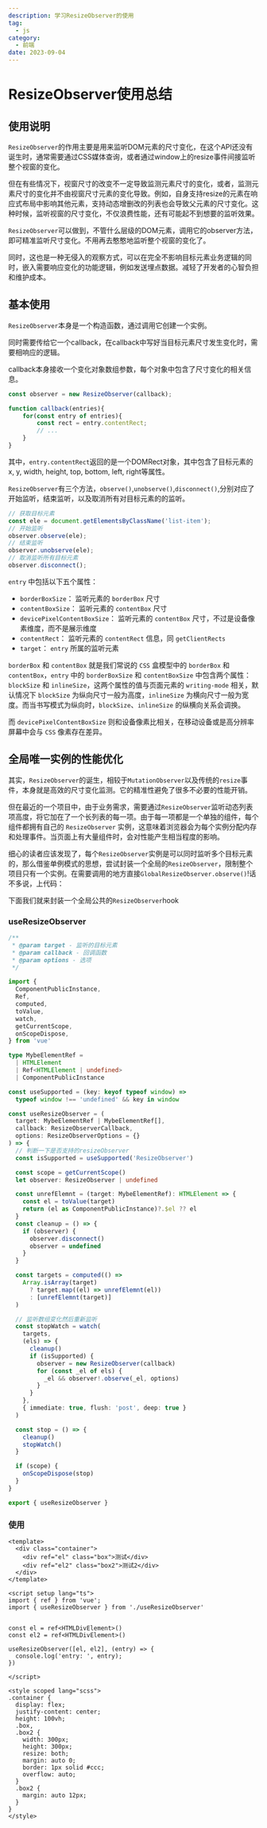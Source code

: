 ```yaml
---
description: 学习ResizeObserver的使用
tag:
  - js
category:
  - 前端
date: 2023-09-04
---
```


# ResizeObserver使用总结



## 使用说明

`ResizeObserver`的作用主要是用来监听DOM元素的尺寸变化，在这个API还没有诞生时，通常需要通过CSS媒体查询，或者通过window上的resize事件间接监听整个视窗的变化。

但在有些情况下，视窗尺寸的改变不一定导致监测元素尺寸的变化，或者，监测元素尺寸的变化并不由视窗尺寸元素的变化导致。例如，自身支持resize的元素在响应式布局中影响其他元素，支持动态增删改的列表也会导致父元素的尺寸变化。这种时候，监听视窗的尺寸变化，不仅浪费性能，还有可能起不到想要的监听效果。

`ResizeObserver`可以做到，不管什么层级的DOM元素，调用它的observer方法，即可精准监听尺寸变化。不用再去憨憨地监听整个视窗的变化了。

同时，这也是一种无侵入的观察方式，可以在完全不影响目标元素业务逻辑的同时，嵌入需要响应变化的功能逻辑，例如发送埋点数据。减轻了开发者的心智负担和维护成本。

## 基本使用

`ResizeObserver`本身是一个构造函数，通过调用它创建一个实例。

同时需要传给它一个callback，在callback中写好当目标元素尺寸发生变化时，需要相响应的逻辑。

callback本身接收一个变化对象数组参数，每个对象中包含了尺寸变化的相关信息。

```js
const observer = new ResizeObserver(callback);

function callback(entries){
    for(const entry of entries){
        const rect = entry.contentRect;
        // ...
    }
}

```

其中，`entry.contentRect`返回的是一个DOMRect对象，其中包含了目标元素的x, y, width, height, top, bottom, left, right等属性。

`ResizeObserver`有三个方法，`observe()`,`unobserve()`,`disconnect()`,分别对应了开始监听，结束监听，以及取消所有对目标元素的的监听。

```js
// 获取目标元素
const ele = document.getElementsByClassName('list-item');
// 开始监听
observer.observe(ele);
// 结束监听
observer.unobserve(ele);
// 取消监听所有目标元素
observer.disconnect();
```

`entry` 中包括以下五个属性：

- `borderBoxSize`： 监听元素的 `borderBox` 尺寸
- `contentBoxSize`： 监听元素的 `contentBox` 尺寸
- `devicePixelContentBoxSize`： 监听元素的 `contentBox` 尺寸，不过是设备像素维度，而不是展示维度
- `contentRect`： 监听元素的 `contentRect` 信息，同 `getClientRects`
- `target`： `entry` 所属的监听元素

`borderBox` 和 `contentBox` 就是我们常说的 `CSS` 盒模型中的 `borderBox` 和 `contentBox`，`entry` 中的 `borderBoxSize` 和 `contentBoxSize` 中包含两个属性：`blockSize` 和 `inlineSize`，这两个属性的值与页面元素的 `writing-mode` 相关，默认情况下 `blockSize` 为纵向尺寸一般为高度，`inlineSize` 为横向尺寸一般为宽度。而当书写模式为纵向时，`blockSize`、`inlineSize` 的纵横向关系会调换。

而 `devicePixelContentBoxSize` 则和设备像素比相关，在移动设备或是高分辨率屏幕中会与 `CSS` 像素存在差异。

## 全局唯一实例的性能优化

其实，`ResizeObserver`的诞生，相较于`MutationObserver`以及传统的`resize`事件，本身就是高效的尺寸变化监测。它的精准性避免了很多不必要的性能开销。

但在最近的一个项目中，由于业务需求，需要通过`ResizeObserver`监听动态列表项高度，将它加在了一个长列表的每一项。由于每一项都是一个单独的组件，每个组件都拥有自己的 `ResizeObserver` 实例，这意味着浏览器会为每个实例分配内存和处理事件。当页面上有大量组件时，会对性能产生相当程度的影响。

细心的读者应该发现了，每个`ResizeObserver`实例是可以同时监听多个目标元素的，那么借鉴单例模式的思想，尝试封装一个全局的`ResizeObserver`，限制整个项目只有一个实例。在需要调用的地方直接`GlobalResizeObserver.observe()`!话不多说，上代码：

下面我们就来封装一个全局公共的`ResizeObserver`hook

### useResizeObserver

```ts
/**
 * @param target - 监听的目标元素
 * @param callback - 回调函数
 * @param options - 选项
 */

import {
  ComponentPublicInstance,
  Ref,
  computed,
  toValue,
  watch,
  getCurrentScope,
  onScopeDispose,
} from 'vue'

type MybeElementRef =
  | HTMLElement
  | Ref<HTMLElement | undefined>
  | ComponentPublicInstance

const useSupported = (key: keyof typeof window) =>
  typeof window !== 'undefined' && key in window

const useResizeObserver = (
  target: MybeElementRef | MybeElementRef[],
  callback: ResizeObserverCallback,
  options: ResizeObserverOptions = {}
) => {
  // 判断一下是否支持的resizeObserver
  const isSupported = useSupported('ResizeObserver')

  const scope = getCurrentScope()
  let observer: ResizeObserver | undefined

  const unrefElemnt = (target: MybeElementRef): HTMLElement => {
    const el = toValue(target)
    return (el as ComponentPublicInstance)?.$el ?? el
  }
  const cleanup = () => {
    if (observer) {
      observer.disconnect()
      observer = undefined
    }
  }

  const targets = computed(() =>
    Array.isArray(target)
      ? target.map((el) => unrefElemnt(el))
      : [unrefElemnt(target)]
  )

  // 监听数组变化然后重新监听
  const stopWatch = watch(
    targets,
    (els) => {
      cleanup()
      if (isSupported) {
        observer = new ResizeObserver(callback)
        for (const _el of els) {
          _el && observer!.observe(_el, options)
        }
      }
    },
    { immediate: true, flush: 'post', deep: true }
  )

  const stop = () => {
    cleanup()
    stopWatch()
  }

  if (scope) {
    onScopeDispose(stop)
  }
}

export { useResizeObserver }
```

### 使用

```vue
<template>
  <div class="container">
    <div ref="el" class="box">测试</div>
    <div ref="el2" class="box2">测试2</div>
  </div>
</template>

<script setup lang="ts">
import { ref } from 'vue';
import { useResizeObserver } from './useResizeObserver'


const el = ref<HTMLDivElement>()
const el2 = ref<HTMLDivElement>()

useResizeObserver([el, el2], (entry) => {
  console.log('entry: ', entry);
})

</script>

<style scoped lang="scss">
.container {
  display: flex;
  justify-content: center;
  height: 100vh;
  .box,
  .box2 {
    width: 300px;
    height: 300px;
    resize: both;
    margin: auto 0;
    border: 1px solid #ccc;
    overflow: auto;
  }
  .box2 {
    margin: auto 12px;
  }
}
</style>
```

